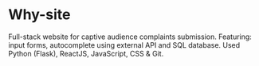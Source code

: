 # Why-site
Full-stack website for captive audience complaints submission.
Featuring: input forms, autocomplete using external API and SQL database.
Used Python (Flask), ReactJS, JavaScript, CSS & Git.
